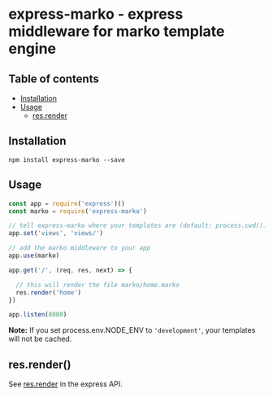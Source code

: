 # express-marko - express middleware for marko template engine

## Table of contents

- [Installation](#installation)
- [Usage](#usage)
  - [res.render](#resrenderview-locals-callback)

## Installation

```
npm install express-marko --save
```

## Usage

```javascript
const app = require('express')()
const marko = require('express-marko')

// tell express-marko where your templates are (default: process.cwd())
app.set('views', 'views/')

// add the marko middleware to your app
app.use(marko)

app.get('/', (req, res, next) => {

  // this will render the file marko/home.marko
  res.render('home')
})

app.listen(8080)
```

__Note:__ If you set process.env.NODE_ENV to `'development'`, your templates will not be cached.

## res.render()

See [res.render](http://expressjs.com/en/api.html#res.render) in the express API.

